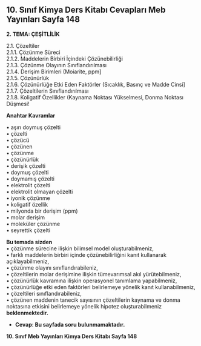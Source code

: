 ## 10. Sınıf Kimya Ders Kitabı Cevapları Meb Yayınları Sayfa 148

**2. TEMA: ÇEŞİTLİLİK**

2.1. Çözeltiler  
 2.1.1. Çözünme Süreci  
 2.1.2. Maddelerin Birbiri İçindeki Çözünebilirliği  
 2.1.3. Çözünme Olayının Sınıflandırılması  
 2.1.4. Derişim Birimleri (Moiarite, ppm]  
 2.1.5. Çözünürlük  
 2.1.6. Çözünürlüğe Etki Eden Faktörler (Sıcaklık, Basınç ve Madde Cinsi]  
 2.1.7. Çözeltilerin Sınıflandırılması  
 2.1.8. Koligatif Özellikler (Kaynama Noktası Yükselmesi, Donma Noktası Düşmesi!

**Anahtar Kavramlar**

• aşırı doymuş çözelti  
 • çözelti  
 • çözücü  
 • çözünen  
 • çözünme  
 • çözünürlük  
 • derişik çözelti  
 • doymuş çözelti  
 • doymamış çözelti  
 • elektrolit çözelti  
 • elektrolit olmayan çözelti  
 • iyonik çözünme  
 • koligatif özellik  
 • milyonda bir derişim (ppm)  
 • molar derişim  
 • moleküler çözünme  
 • seyrettik çözelti

**Bu temada sizden**  
 • çözünme sürecine ilişkin bilimsel model oluşturabilmeniz,  
 • farklı maddelerin birbiri içinde çözünebilirliğini kanıt kullanarak  
 açıklayabilmeniz,  
 • çözünme olayını sınıflandırabileniz,  
 • çözeltilerin molar derişimine ilişkin tümevarımsal akıl yürütebilmeniz,  
 • çözünürlük kavramına ilişkin operasyonel tanımlama yapabilmeniz,  
 • çözünürlüğe etki eden faktörleri belirlemeye yönelik kanıt kullanabilmeniz,  
 • çözeltileri sınıflandırabileniz,  
 • çözünen maddenin tanecik sayısının çözeltilerin kaynama ve donma noktasına etkisini belirlemeye yönelik hipotez oluşturabilmeniz  
 **beklenmektedir.**

* **Cevap**: **Bu sayfada soru bulunmamaktadır.**

**10. Sınıf Meb Yayınları Kimya Ders Kitabı Sayfa 148**